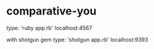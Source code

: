 comparative-you
===============
type: 'ruby app.rb'
localhost:4567

with shotgun gem
type: 'shotgun app.rb'
localhost:9393
